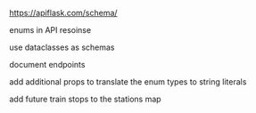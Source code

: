  https://apiflask.com/schema/
 
enums in API resoinse

use dataclasses as schemas

document endpoints

add additional props to translate the enum types to string literals

add future train stops to the stations map